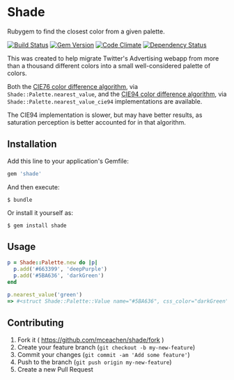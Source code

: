 # Shade

Rubygem to find the closest color from a given palette.

[![Build Status](https://api.travis-ci.org/mceachen/shade.png?branch=master)](https://travis-ci.org/mceachen/shade)
[![Gem Version](https://badge.fury.io/rb/shade.png)](http://rubygems.org/gems/shade)
[![Code Climate](https://codeclimate.com/github/mceachen/shade.png)](https://codeclimate.com/github/mceachen/shade)
[![Dependency Status](https://gemnasium.com/mceachen/shade.png)](https://gemnasium.com/mceachen/shade)

This was created to help migrate Twitter's Advertising webapp from more than a thousand
different colors into a small well-considered palette of colors. 

Both the [CIE76 color difference algorithm](http://en.wikipedia.org/wiki/Color_difference#CIE76), via
`Shade::Palette.nearest_value`, and the 
[CIE94 color difference algorithm](http://en.wikipedia.org/wiki/Color_difference#CIE94), via 
`Shade::Palette.nearest_value_cie94` implementations are available.

The CIE94 implementation is slower, but may have better results, as saturation perception is better
accounted for in that algorithm. 

## Installation

Add this line to your application's Gemfile:

```ruby
gem 'shade'
```

And then execute:

    $ bundle

Or install it yourself as:

    $ gem install shade

## Usage

```ruby
p = Shade::Palette.new do |p|
  p.add('#663399', 'deepPurple')
  p.add('#5BA636', 'darkGreen')
end

p.nearest_value('green')
=> #<struct Shade::Palette::Value name="#5BA636", css_color="darkGreen">
```

## Contributing

1. Fork it ( https://github.com/mceachen/shade/fork )
2. Create your feature branch (`git checkout -b my-new-feature`)
3. Commit your changes (`git commit -am 'Add some feature'`)
4. Push to the branch (`git push origin my-new-feature`)
5. Create a new Pull Request
